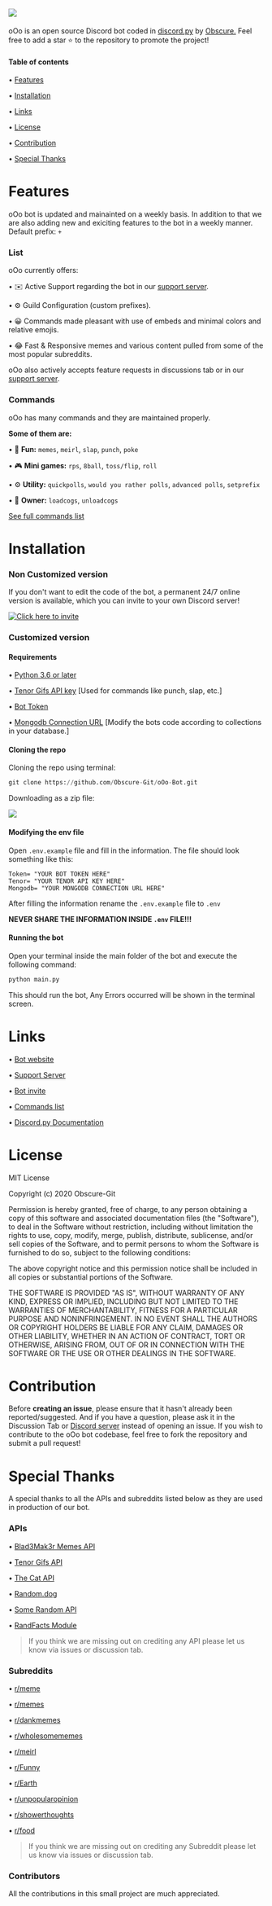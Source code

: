 # <img style="align: center" src="./assets/logo.png" style="zoom:20%;" > 

oOo is an open source Discord bot coded in [discord.py](https://discordpy.readthedocs.io/en/latest/) by [Obscure.](https://github.com/Obscure-Git)
Feel free to add a star ⭐ to the repository to promote the project!

#### Table of contents

• [Features](https://github.com/Obscure-Git/oOo-Bot#features)

• [Installation](https://github.com/Obscure-Git/oOo-Bot#installation)

• [Links](https://github.com/Obscure-Git/oOo-Bot#links)

• [License](https://github.com/Obscure-Git/oOo-Bot#license)

• [Contribution](https://github.com/Obscure-Git/oOo-Bot#contribution)

• [Special Thanks](https://github.com/Obscure-Git/oOo-Bot#special-thanks)

# Features
oOo bot is updated and mainainted on a weekly basis. In addition to that we are also adding new and exiciting features to the bot in a weekly manner. Default prefix: `+`

### List

oOo currently offers:

• ✉️ Active Support regarding the bot in our [support server](https://discord.gg/B9TK7nqRE4).

• ⚙️ Guild Configuration (custom prefixes).

• 😀 Commands made pleasant with use of embeds and minimal colors and relative emojis.

• 😂 Fast & Responsive memes and various content pulled from some of the most popular subreddits.

oOo also actively accepts feature requests in discussions tab or in our [support server](https://discord.gg/s2khsve).

### Commands

oOo has many commands and they are maintained properly.

**Some of them are:**

• 👻 **Fun:** `memes`, `meirl`, `slap`, `punch`, `poke`

• 🎮 **Mini games:** `rps`, `8ball`, `toss/flip`, `roll`

• ⚙️ **Utility:** `quickpolls`, `would you rather polls`, `advanced polls`, `setprefix`

• 👑 **Owner:** `loadcogs`, `unloadcogs`

[See full commands list](https://obot.gitbook.io/docs/)

# Installation

### Non Customized version

If you don't want to edit the code of the bot, a permanent 24/7 online version is available, which you can invite to your own Discord server!

[![Click here to invite](https://top.gg/api/widget/772818044933242880.svg)](https://top.gg/bot/772818044933242880)

### Customized version

#### Requirements

• [Python 3.6 or later](https://www.python.org/downloads/)

• [Tenor Gifs API key](https://tenor.com/gifapi/documentation#quickstart) [Used for commands like punch, slap, etc.] 

• [Bot Token](https://discordpy.readthedocs.io/en/latest/discord.html)

• [Mongodb Connection URL](https://www.mongodb.com/) [Modify the bots code according to collections in your database.]

#### Cloning the repo

Cloning the repo using terminal:

```python
git clone https://github.com/Obscure-Git/oOo-Bot.git
```

Downloading as a zip file:

<img src="./assets/download-as-zip.png">

#### Modifying the env file

Open `.env.example` file and fill in the information. The file should look something like this:

```
Token= "YOUR BOT TOKEN HERE"
Tenor= "YOUR TENOR API KEY HERE"
Mongodb= "YOUR MONGODB CONNECTION URL HERE"
```

After filling the information rename the `.env.example` file to `.env`

**NEVER SHARE THE INFORMATION INSIDE `.env` FILE!!!**

#### Running the bot

Open your terminal inside the main folder of the bot and execute the following command:

```bash
python main.py
```

This should run the bot, Any Errors occurred will be shown in the terminal screen.

# Links

• [Bot website](https://obot.netlify.app/)

• [Support Server](https://discord.gg/s2khsve)

• [Bot invite](https://discord.com/oauth2/authorize?client_id=772818044933242880&permissions=8&redirect_uri=https%3A%2F%2Fdiscord.gg%2Finvite%2Fs2khsve&scope=bot)

• [Commands list](https://obot.gitbook.io/docs/)

• [Discord.py Documentation](https://discordpy.readthedocs.io/en/latest/)

# License

MIT License

Copyright (c) 2020 Obscure-Git

Permission is hereby granted, free of charge, to any person obtaining a copy
of this software and associated documentation files (the "Software"), to deal
in the Software without restriction, including without limitation the rights
to use, copy, modify, merge, publish, distribute, sublicense, and/or sell
copies of the Software, and to permit persons to whom the Software is
furnished to do so, subject to the following conditions:

The above copyright notice and this permission notice shall be included in all
copies or substantial portions of the Software.

THE SOFTWARE IS PROVIDED "AS IS", WITHOUT WARRANTY OF ANY KIND, EXPRESS OR
IMPLIED, INCLUDING BUT NOT LIMITED TO THE WARRANTIES OF MERCHANTABILITY,
FITNESS FOR A PARTICULAR PURPOSE AND NONINFRINGEMENT. IN NO EVENT SHALL THE
AUTHORS OR COPYRIGHT HOLDERS BE LIABLE FOR ANY CLAIM, DAMAGES OR OTHER
LIABILITY, WHETHER IN AN ACTION OF CONTRACT, TORT OR OTHERWISE, ARISING FROM,
OUT OF OR IN CONNECTION WITH THE SOFTWARE OR THE USE OR OTHER DEALINGS IN THE
SOFTWARE.

# Contribution

Before **creating an issue**, please ensure that it hasn't already been reported/suggested.
And if you have a question, please ask it in the Discussion Tab or [Discord server](https://discord.com/invite/s2khsve) instead of opening an issue. If you wish to contribute to the oOo bot codebase, feel free to fork the repository and submit a pull request!

# Special Thanks

A special thanks to all the APIs and subreddits listed below as they are used in production of our bot.

### APIs

• [Blad3Mak3r Memes API](https://memes.blademaker.tv/)

• [Tenor Gifs API](https://tenor.com/gifapi/) 

• [The Cat API](http://thecatapi.com/)

• [Random.dog](https://random.dog/)

• [Some Random API](https://some-random-api.ml/)

• [RandFacts Module](https://pypi.org/project/randfacts/)

> If you think we are missing out on crediting any API please let us know via issues or discussion tab.

### Subreddits

• [r/meme](https://www.reddit.com/r/meme)

• [r/memes](https://www.reddit.com/r/memes)

• [r/dankmemes](https://www.reddit.com/r/dankmemes)

• [r/wholesomememes](https://www.reddit.com/r/wholesomememes)

• [r/meirl](https://www.reddit.com/r/meirl)

• [r/Funny](https://www.reddit.com/r/Funny)

• [r/Earth](https://www.reddit.com/r/EarthPorn)

• [r/unpopularopinion](https://www.reddit.com/r/unpopularopinion)

• [r/showerthoughts](https://www.reddit.com/r/showerthoughts)

• [r/food](https://www.reddit.com/r/food)

> If you think we are missing out on crediting any Subreddit please let us know via issues or discussion tab.

### Contributors

All the contributions in this small project are much appreciated.
